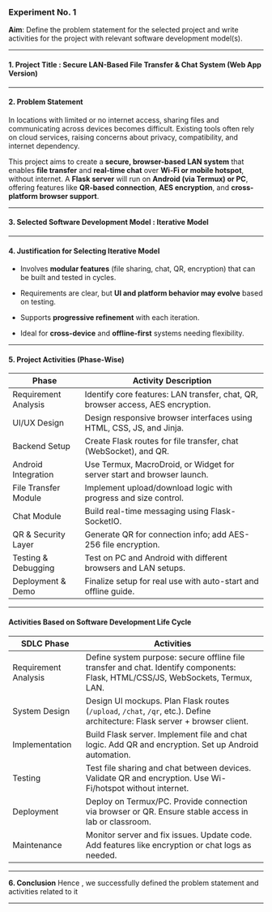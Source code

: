 

### **Experiment No. 1**

**Aim**: Define the problem statement for the selected project and write activities for the project with relevant software development model(s).

***

#### 1. Project Title : **Secure LAN-Based File Transfer & Chat System (Web App Version)**

***

#### 2. Problem Statement

In locations with limited or no internet access, sharing files and communicating across devices becomes difficult. Existing tools often rely on cloud services, raising concerns about privacy, compatibility, and internet dependency.

This project aims to create a **secure, browser-based LAN system** that enables **file transfer** and **real-time chat** over **Wi-Fi or mobile hotspot**, without internet. A **Flask server** will run on **Android (via Termux) or PC**, offering features like **QR-based connection**, **AES encryption**, and **cross-platform browser support**.

***

#### 3. Selected Software Development Model : **Iterative Model**

***

#### 4. Justification for Selecting Iterative Model

-   Involves **modular features** (file sharing, chat, QR, encryption) that can be built and tested in cycles.
    
-   Requirements are clear, but **UI and platform behavior may evolve** based on testing.
    
-   Supports **progressive refinement** with each iteration.
    
-   Ideal for **cross-device** and **offline-first** systems needing flexibility.
    

***

#### 5. Project Activities (Phase-Wise)

| **Phase** | **Activity Description** |
| --- | --- |
| Requirement Analysis | Identify core features: LAN transfer, chat, QR, browser access, AES encryption. |
| UI/UX Design | Design responsive browser interfaces using HTML, CSS, JS, and Jinja. |
| Backend Setup | Create Flask routes for file transfer, chat (WebSocket), and QR. |
| Android Integration | Use Termux, MacroDroid, or Widget for server start and browser launch. |
| File Transfer Module | Implement upload/download logic with progress and size control. |
| Chat Module | Build real-time messaging using Flask-SocketIO. |
| QR & Security Layer | Generate QR for connection info; add AES-256 file encryption. |
| Testing & Debugging | Test on PC and Android with different browsers and LAN setups. |
| Deployment & Demo | Finalize setup for real use with auto-start and offline guide. |

***

#### Activities Based on Software Development Life Cycle

| **SDLC Phase** | **Activities** |
| --- | --- |
| Requirement Analysis | Define system purpose: secure offline file transfer and chat. Identify components: Flask, HTML/CSS/JS, WebSockets, Termux, LAN. |
| System Design | Design UI mockups. Plan Flask routes (`/upload`, `/chat`, `/qr`, etc.). Define architecture: Flask server + browser client. |
| Implementation | Build Flask server. Implement file and chat logic. Add QR and encryption. Set up Android automation. |
| Testing | Test file sharing and chat between devices. Validate QR and encryption. Use Wi-Fi/hotspot without internet. |
| Deployment | Deploy on Termux/PC. Provide connection via browser or QR. Ensure stable access in lab or classroom. |
| Maintenance | Monitor server and fix issues. Update code. Add features like encryption or chat logs as needed. |

***


**6. Conclusion**  Hence , we successfully defined the problem statement and activities related to it

***
